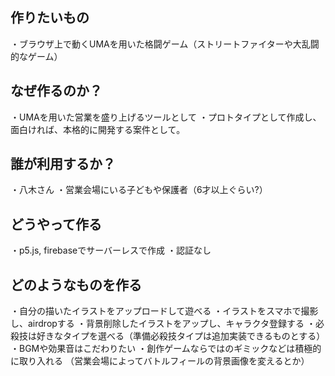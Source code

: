 ## 作りたいもの
・ブラウザ上で動くUMAを用いた格闘ゲーム（ストリートファイターや大乱闘的なゲーム）

## なぜ作るのか？
・UMAを用いた営業を盛り上げるツールとして
・プロトタイプとして作成し、面白ければ、本格的に開発する案件として。

## 誰が利用するか？
・八木さん
・営業会場にいる子どもや保護者（6才以上ぐらい?）

## どうやって作る
・p5.js, firebaseでサーバーレスで作成
・認証なし

## どのようなものを作る
・自分の描いたイラストをアップロードして遊べる
・イラストをスマホで撮影し、airdropする
・背景削除したイラストをアップし、キャラクタ登録する
・必殺技は好きなタイプを選べる（準備必殺技タイプは追加実装できるものとする）
・BGMや効果音はこだわりたい
・創作ゲームならではのギミックなどは積極的に取り入れる
（営業会場によってバトルフィールの背景画像を変えるとか）